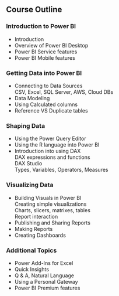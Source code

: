 ## Course Outline

### Introduction to Power BI
* Introduction
* Overview of Power BI Desktop
* Power BI Service features
* Power BI Mobile features

### Getting Data into Power BI
* Connecting to Data Sources   
   CSV, Excel, SQL Server, AWS, Cloud DBs
* Data Modeling
* Using Calculated columns
* Reference VS Duplicate tables

### Shaping Data
* Using the Power Query Editor
* Using the R language into Power BI
* Introduction into using DAX   
   DAX expressions and functions   
   DAX Studio   
   Types, Variables, Operators, Measures

### Visualizing Data
* Building Visuals in Power BI   
   Creating simple visualizations   
   Charts, slicers, matrixes, tables   
   Report interaction
* Publishing and Sharing Reports
* Making Reports
* Creating Dashboards

### Additional Topics
* Power Add-Ins for Excel
* Quick Insights
* Q & A, Natural Language
* Using a Personal Gateway
* Power BI Premium features
